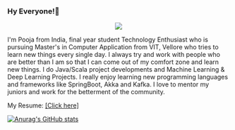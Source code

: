 ### Hy Everyone!👋

<div align="center" width:cover>
	 <img src="https://i.ibb.co/L0HFkpx/My-Post.png"> 
</div>

I'm Pooja from India, final year student Technology Enthusiast who is pursuing Master's in Computer Application from VIT, Vellore who tries to learn new things every single day. I always try and work with people who are better than I am so that I can come out of my comfort zone and learn new things. I do Java/Scala project developments and Machine Learning & Deep Learning Projects. I really enjoy learning new programming languages and frameworks like SpringBoot, Akka and Kafka. I love to mentor my juniors and work for the betterment of the community.

My Resume: [[Click here]](https://drive.google.com/file/d/1s4SXV5IVXC7y9MmB3osKGB9dZoCguAV3/view?usp=drivesdk&authuser=0)


[![Anurag's GitHub stats](https://github-readme-stats.vercel.app/api?username=poojasundar15)](https://github.com/anuraghazra/github-readme-stats)


